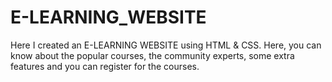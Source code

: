 # E-LEARNING_WEBSITE
Here I created an E-LEARNING WEBSITE using HTML &amp; CSS. Here, you can know about the popular courses, the community experts, some extra features and you can register for the courses.
